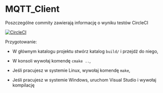 # MQTT_Client

Poszczególne commity zawierają informację o wyniku testów CircleCI

[![CircleCI](https://circleci.com/gh/stratixx/MQTT_Client.svg?style=svg)](https://circleci.com/gh/stratixx/MQTT_Client)

Przygotowanie:
 - W głównym katalogu projektu stwórz katalog `build/` i przejdź do niego,
 
 - W konsoli wywołaj komendę `cmake ..`,
 
 - Jeśli pracujesz w systemie Linux, wywołaj komendę `make`,
 
 - Jeśli pracujesz w systemie Windows, uruchom Visual Studio i wywołaj kompilację
